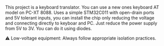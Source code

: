 This project is a keyboard translator. You can use a new ones keyboard AT model on PC-XT 8088.
Uses a simple STM32C011 with open-drain ports and 5V tolerant inputs, you can install the chip
 only reducing the voltage and connecting directly to keyboar and PC.
 Just reduce the power supply from 5V to 3V. You can do it using diodes. 





⚠️ Low-voltage equipment: Always follow appropriate isolation practices.
